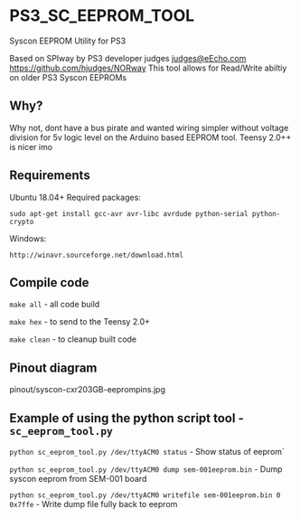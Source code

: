 # PS3_SC_EEPROM_TOOL
Syscon EEPROM Utility for PS3

Based on SPIway by PS3 developer judges <judges@eEcho.com> https://github.com/hjudges/NORway
This tool allows for Read/Write abiltiy on older PS3 Syscon EEPROMs

## Why?
Why not, dont have a bus pirate and wanted wiring simpler without voltage division for 5v logic level on the Arduino based EEPROM tool. Teensy 2.0++ is nicer imo

## Requirements

Ubuntu 18.04+ Required packages:

`sudo apt-get install gcc-avr avr-libc avrdude python-serial python-crypto`

Windows:

`http://winavr.sourceforge.net/download.html`

## Compile code

`make all` - all code build

`make hex` - to send to the Teensy 2.0+

`make clean` - to cleanup built code

## Pinout diagram

pinout/syscon-cxr203GB-eeprompins.jpg

## Example of using the python script tool - `sc_eeprom_tool.py`

`python sc_eeprom_tool.py /dev/ttyACM0 status` - Show status of eeprom`

`python sc_eeprom_tool.py /dev/ttyACM0 dump sem-001eeprom.bin` - Dump syscon eeprom from SEM-001 board

`python sc_eeprom_tool.py /dev/ttyACM0 writefile sem-001eeprom.bin 0 0x7ffe` - Write dump file fully back to eeprom
